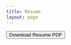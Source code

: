 ```yaml
---
title: Resume
layout: page
--- 
```

<a style="width: 300px; margin: 0 auto;" href="https://aravindk2604.github.io/docs/aravindkrishnan_resume.pdf"
    download="aravind_krishnan_resume.pdf" >
    <button>Download Resume PDF</button> 
</a>
